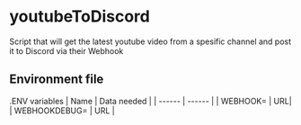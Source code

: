 # youtubeToDiscord
Script that will get the latest youtube video from a spesific channel and post it to Discord via their Webhook

## Environment file
.ENV variables
| Name | Data needed |
| ------ | ------ |
| WEBHOOK= | URL|
| WEBHOOKDEBUG= | URL |
